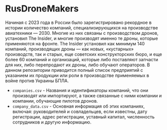 # RusDroneMakers

Начиная с 2023 года в России было зарегистрировано рекордное в истории количество компаний, специализирующихся на производстве авиатехники — 2030. Многие из них связаны с производством дронов, установил The Insider, и многие производят именно те дроны, которые применяются на фронте. The Insider установил как минимум 140 компаний, производящих дроны — как новых, «кустарных» производств, так и старых, еще советских конструкторских бюро, и еще более 60 компаний и организаций, которые либо поставляют запчасти для них, либо перепродают их дроны, либо обучают операторов. В данном репозитории приводится полный список предприятий с указанием их продукции или роли в производстве применяемых в войне против Украины БПЛА.

- `companies.csv` - Названия и идентификаторы компаний, что они производят или импортируют, а также связанные с ними компании и компании, обучающие пилотов дронов. 
- `company_data.csv` - Основная информация об этих компаниях, включая: руководителей и совладельцев, если известны, дату регистрации, адрес регистрации, уставный капитал, численность сотрудников и другую информацию.
